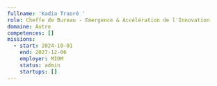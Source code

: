 ```yaml
---
fullname: 'Kadia Traoré '
role: Cheffe de Bureau - Emergence & Accélération de l'Innovation
domaine: Autre
competences: []
missions:
  - start: 2024-10-01
    end: 2027-12-06
    employer: MIOM
    status: admin
    startups: []
---
```

